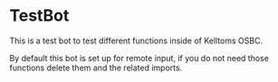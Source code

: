 # TestBot
This is a test bot to test different functions inside of Kelltoms OSBC.

By default this bot is set up for remote input, if you do not need those functions delete them and the related imports. 
